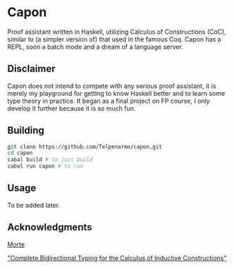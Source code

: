 # Capon

Proof assistant written in Haskell, utilizing Calculus of Constructions (CoC), similar to (a simpler version of) that used in the famous Coq. Capon has a REPL, soon a batch mode and a dream of a language server.

## Disclaimer

Capon does not intend to compete with any serious proof assistant, it is merely my playground for getting to know Haskell better and to learn some type theory in practice. It began as a final project on FP course, I only develop it further because it is so much fun.

## Building

```bash
git clone https://github.com/Telpenarmo/capon.git
cd capon
cabal build # to just build
cabal run capon # to run
```

## Usage

To be added later.

## Acknowledgments

[Morte](https://github.com/Gabriel439/Haskell-Morte-Library)

["Complete Bidirectional Typing for the Calculus of Inductive Constructions"](https://arxiv.org/abs/2102.06513)
